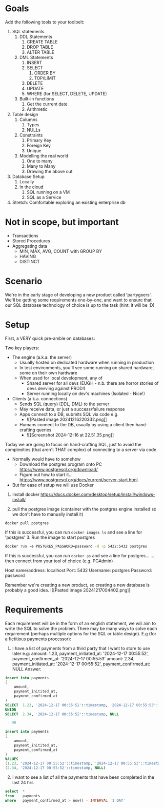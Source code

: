 # Goals
Add the following tools to your toolbelt:
1. SQL statements
	1. DDL Statements
		1. CREATE TABLE
		2. DROP TABLE
		3. ALTER TABLE
	2. DML Statements
		1. INSERT
		2. SELECT
			1. ORDER BY
			2. TOP/LIMIT
		3. DELETE
		4. UPDATE
		5. WHERE (for SELECT, DELETE, UPDATE)
	3. Built-in functions
		1. Get the current date
		2. Arithmetic
2. Table design
	1. Columns
		1. Types
		2. NULLs
	2. Constraints
		1. Primary Key
		2. Foreign Key
		3. Unique
	3. Modelling the real world
		1. One to many
		2. Many to Many
		3. Drawing the above out
3. Database Setup
	1. Locally
	2. In the cloud
		1. SQL running on a VM
		2. SQL as a Service
4. Stretch: Comfortable exploring an existing enterprise db

 # Not in scope, but important
 * Transactions
 * Stored Procedures
 * Aggregating data
	 * MIN, MAX, AVG, COUNT with GROUP BY
	 * HAVING
	 * DISTINCT

# Scenario
We're in the early stage of developing a new product called 'partygoers'. We'll be getting some requirements one-by-one, and want to ensure that our SQL database technology of choice is up to the task (hint: it will be :D)

# Setup

First, a VERY quick pre-amble on databases:

Two key players:
* The engine (a.k.a. the server)
	* Usually hosted on dedicated hardware when running in production
	* In test environments, you'll see some running on shared hardware, some on their own hardware
	* When used for local development, any of
		* Shared server for all devs (EUGH - n.b. there are horror stories of devs devving against PROD!)
		* Server running locally on dev's machines (Isolated - Nice!)
* Clients (a.k.a. connections)
	* Sends SQL (query) (DDL, DML) to the server
	* May receive data, or just a success/failure response
	* Apps connect to a DB, submits SQL via code e.g.
		* ![[Pasted image 20241216220332.png]]
	* Humans connect to the DB, usually by using a client then hand-crafting queries
		* ![[Screenshot 2024-12-16 at 22.51.35.png]]

Today we are going to focus on hand-crafting SQL, just to avoid the complexities (that aren't THAT complex) of connecting to a server via code.

* Normally would have to somehow
	* Download the postgres program onto PC https://www.postgresql.org/download/
	* Figure out how to start it... https://www.postgresql.org/docs/current/server-start.html
* But for ease of setup we will use Docker

1. Install docker https://docs.docker.com/desktop/setup/install/windows-install/

2. pull the postgres image (container with the postgres engine installed so we don't have to manually install it)
```
docker pull postgres
```

If this is successful, you can run `docker images ls` and see a line for 'postgres'
3. Run the image to start postgres
```bash
docker run -e POSTGRES_PASSWORD=password -d -p 5432:5432 postgres
```
If this is successful, you can run `docker ps` and see a line for postgres...
... then connect from your tool of choice (e.g. PGAdmin)

Host name/address: localhost
Port: 5432
Username: postgres
Password: password

Remember we're creating a new product, so creating a new database is probably a good idea.
![[Pasted image 20241217004402.png]]


# Requirements

Each requirement will be in the form of an english statement, we will aim to write the SQL to solve the problem. There may be many ways to solve each requirement (perhaps multiple options for the SQL or table design). E.g (for a fictitious payments processor):

1. I have a list of payments from a third party that I want to store to use later e.g:
amount: 1.23, payment_initiated_at: '2024-12-17 00:55:52', payment_confirmed_at: '2024-12-17 00:55:53'
amount: 2.34, payment_initiated_at: '2024-12-17 00:55:52', payment_confirmed_at: NULL
Answer:
```sql
insert into payments
(
	amount,
	payment_initited_at,
	payment_confirmed_at
)
SELECT	1.23, '2024-12-17 00:55:52'::timestamp, '2024-12-17 00:55:53'::timestamp
UNION
SELECT	2.34, '2024-12-17 00:55:52'::timestamp, NULL

-- OR

insert into payments
(
	amount,
	payment_initited_at,
	payment_confirmed_at
)
VALUES
(1.23, '2024-12-17 00:55:52'::timestamp, '2024-12-17 00:55:53'::timestamp),
(2.34, '2024-12-17 00:55:52'::timestamp, NULL)
```
2. I want to see a list of all the payments that have been completed in the last 24 hrs

```sql
select	*
from	payments
where	payment_confirmed_at > now() - INTERVAL '1 DAY'
```

